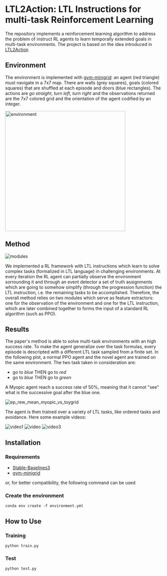 


# LTL2Action: LTL Instructions for multi-task Reinforcement Learning 
The repository implements a reinforcement learning algorithm to address the problem of instruct RL agents to learn temporally extended goals in multi-task environments. The project is based on the idea introduced in [LTL2Action](https://arxiv.org/pdf/2102.06858.pdf)


## Environment

The environment is implemented with [gym-minigrid](https://github.com/maximecb/gym-minigrid): an agent (red triangle) must navigate in a 7x7 map. There are walls (grey squares), goals (colored squares) that are shuffled at each episode and doors (blue rectangles). The actions are _go straight_, _turn left_, _turn right_ and the observations returned are the 7x7 colored grid and the orientation of the agent codified by an integer.

<img width="385" alt="environment" src="https://user-images.githubusercontent.com/5352494/126873012-34d20065-9460-47d1-a918-4942d1615780.png">




## Method

![modules](https://user-images.githubusercontent.com/5352494/126873306-a021856d-dcba-4398-aa12-b98494e99dfb.png)

We implemented a RL framework with LTL instructions which learn to solve complex tasks (formalized in LTL language) in challenging environments. At every iteration the RL agent can partially observe the environment sorrounding it and through an event detector a set of truth assignments which are going to somehow simplify (through the progression function) the LTL instruction, i.e. the remaining tasks to be accomplished.
Therefore, the overall method relies on two modules which serve as feature extractors: one for the observation of the environment and one for the LTL instruction, which are later combined together to forms the input of a standard RL algorithm (such as PPO).


## Results

The paper's method is able to solve multi-task environments with an high success rate.
To make the agent generalize over the task formulas, every episode is descripted with a different LTL task sampled from a finite set. 
In the following plot, a normal PPO agent and the novel agent are trained on the same environment.
The two task taken in consideration are: 

* go to *blue* THEN go to *red*
* go to *blue* THEN go to *green*

A Myopic agent reach a success rate of 50%, meaning that it cannot "see" what is the successive goal after the blue one.

![ep_rew_mean_myopic_vs_toygrid](https://user-images.githubusercontent.com/5352494/126873004-477d3ac6-ba73-407f-b703-4abf02b35e81.png)


The agent is then trained over a variety of LTL tasks, like ordered tasks and avoidance.
Here some example videos:



![video1](https://user-images.githubusercontent.com/5352494/126873213-fae51c10-ecf2-4f9f-b4f8-5488d383bb35.gif)
![video](https://user-images.githubusercontent.com/5352494/126873263-af3fb18c-b000-4f8c-bfb9-a863a1b96d9c.gif)
![video3](https://user-images.githubusercontent.com/5352494/126873276-48dca188-4817-4509-b9ab-6f821a94074f.gif)





## Installation

### Requirements
* [Stable-Baselines3](https://stable-baselines3.readthedocs.io/en/master/)
* [gym-minigrid](https://github.com/maximecb/gym-minigrid)

or, for better compatibility, the following command can be used

### Create the environment
```
conda env create -f environment.yml
```

## How to Use

### Training

```
python train.py
```

### Test

```
python test.py
```

